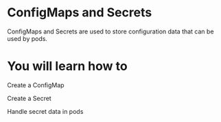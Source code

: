 # ConfigMaps and Secrets

ConfigMaps and Secrets are used to store configuration data that can be used by pods.

# You will learn how to
Create a ConfigMap

Create a Secret

Handle secret data in pods
